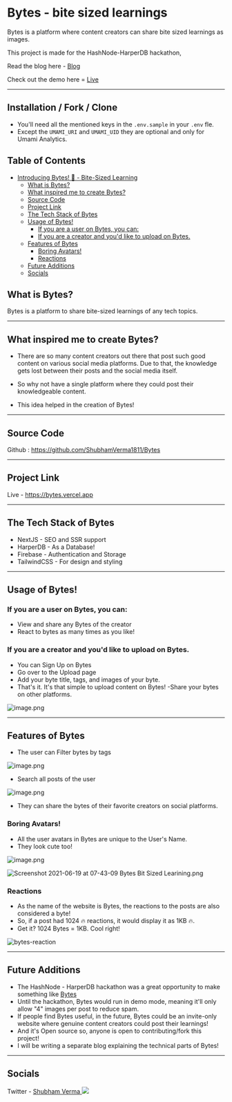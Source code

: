 # Bytes - bite sized learnings

Bytes is a platform where content creators can share bite sized learnings as images.

This project is made for the HashNode-HarperDB hackathon,

Read the blog here - [Blog](https://blogs.shubhamverma.me/introducing-bytes-a-platform-to-share-bite-sized-learnings)

Check out the demo here = [Live](https://bytes.vercel.app)

---

## Installation / Fork / Clone

- You'll need all the mentioned keys in the `.env.sample` in your `.env` fle.
- Except the `UMAMI_URI` and `UMAMI_UID` they are optional and only for Umami Analytics.

<!-- TOC -->
## Table of Contents
- [Introducing Bytes! 🎉 - Bite-Sized Learning](#introducing-bytes-🎉---bite-sized-learning)
  - [What is Bytes?](#what-is-bytes)
  - [What inspired me to create Bytes?](#what-inspired-me-to-create-bytes)
  - [Source Code](#source-code)
  - [Project Link](#project-link)
  - [The Tech Stack of Bytes](#the-tech-stack-of-bytes)
  - [Usage of Bytes!](#usage-of-bytes)
    - [If you are a user on Bytes, you can:](#if-you-are-a-user-on-bytes-you-can)
    - [If you are a creator and you'd like to upload on Bytes.](#if-you-are-a-creator-and-youd-like-to-upload-on-bytes)
  - [Features of Bytes](#features-of-bytes)
    - [Boring Avatars!](#boring-avatars)
    - [Reactions](#reactions)
  - [Future Additions](#future-additions)
  - [Socials](#socials)

<!-- /TOC -->

## What is Bytes?
Bytes is a platform to share bite-sized learnings of any tech topics.

---

## What inspired me to create Bytes?
- There are so many content creators out there that post such good content on various social media platforms.
Due to that, the knowledge gets lost between their posts and the social media itself.

- So why not have a single platform where they could post their knowledgeable content.

- This idea helped in the creation of Bytes!

---

## Source Code

Github :
https://github.com/ShubhamVerma1811/Bytes

---

## Project Link

Live - https://bytes.vercel.app


---

## The Tech Stack of Bytes
- NextJS -  SEO and SSR support
- HarperDB - As a  Database!
- Firebase -  Authentication and Storage
- TailwindCSS - For design and styling

---

## Usage of Bytes!

### If you are a user on Bytes, you can:
- View and share any Bytes of the creator
- React to bytes as many times as you like!

###  If you are a creator and you'd like to upload on Bytes.
  - You can Sign Up on Bytes
  - Go over to the Upload page
  - Add your byte title, tags, and images of your byte.
  - That's it. It's that simple to upload content on Bytes!
  -Share your bytes on other platforms.


![image.png](https://cdn.hashnode.com/res/hashnode/image/upload/v1624078754965/vxd15ENDr.png)

---
## Features of Bytes
- The user can Filter bytes by tags

![image.png](https://cdn.hashnode.com/res/hashnode/image/upload/v1624069631253/NEMX5u2Gd.png)

- Search all posts of the user

![image.png](https://cdn.hashnode.com/res/hashnode/image/upload/v1624248972957/2srolofnX.png)


- They can share the bytes of their favorite creators on social platforms.

###  Boring Avatars!
- All the user avatars in Bytes are unique to the User's Name.
- They look cute too!

![image.png](https://cdn.hashnode.com/res/hashnode/image/upload/v1624069565615/087D5xUge.png)


![Screenshot 2021-06-19 at 07-43-09 Bytes Bit Sized Learining.png](https://cdn.hashnode.com/res/hashnode/image/upload/v1624069582039/vSyl2mOYb.png)

### Reactions
- As the name of the website is Bytes, the reactions to the posts are also considered a byte!
- So, if a post had 1024 🔥 reactions, it would display it as 1KB 🔥.
- Get it? 1024 Bytes = 1KB. Cool right!

![bytes-reaction](https://cdn.hashnode.com/res/hashnode/image/upload/v1624069484067/Z26ZOvl9r.png)

---

## Future Additions
- The HashNode - HarperDB hackathon was a great opportunity to make something like [Bytes](https://bytes.vercel.app)
- Until the hackathon, Bytes would run in demo mode, meaning it'll only allow "4" images per post to reduce spam.
- If people find Bytes useful, in the future, Bytes could be an invite-only website where genuine content creators could post their learnings!
- And it's Open source so, anyone is open to contributing/fork this project!
- I will be writing a separate blog explaining the technical parts of Bytes!
---

## Socials
Twitter - [ Shubham Verma ](https://twitter.com/Shubham_Verma18)
<a href="https://www.buymeacoffee.com/shubhamverma"><img src="https://img.buymeacoffee.com/button-api/?text=Buy me a coffee&emoji=&slug=shubhamverma&button_colour=FFDD00&font_colour=000000&font_family=Cookie&outline_colour=000000&coffee_colour=ffffff"></a>
